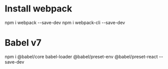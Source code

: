 # Install webpack #

npm i webpack --save-dev
npm i webpack-cli --save-dev


# Babel v7 #
npm i @babel/core babel-loader @babel/preset-env @babel/preset-react --save-dev
